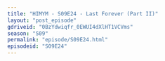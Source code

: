```yaml
---
title: "HIMYM - S09E24 - Last Forever (Part II)"
layout: "post_episode"
gdriveid: "0BzYdwiqfr_0EWUI4dXlHT1VCVms"
season: "S09"
permalink: "episode/S09E24.html"
episodeid: "S09E24"
---
```

